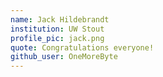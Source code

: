 ```yaml
---
name: Jack Hildebrandt
institution: UW Stout
profile_pic: jack.png
quote: Congratulations everyone!
github_user: OneMoreByte
---
```

